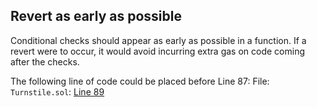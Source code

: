 ## Revert as early as possible
Conditional checks should appear as early as possible in a function. If a revert were to occur, it would avoid incurring extra gas on code coming after the checks.

The following line of code could be placed before Line 87:
File: `Turnstile.sol`: [Line 89](https://github.com/code-423n4/2022-11-canto/blob/main/CIP-001/src/Turnstile.sol#L89)
